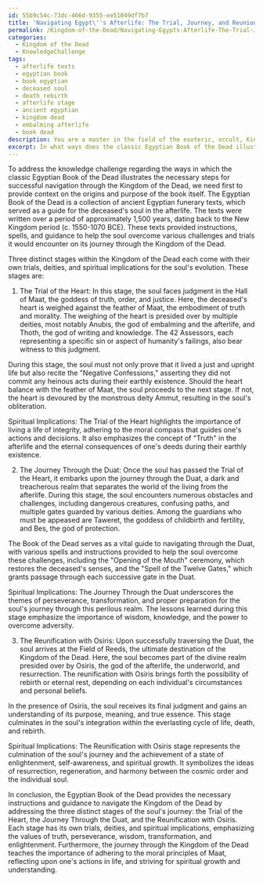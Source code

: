 ```yaml
---
id: 55b9c54c-73dc-466d-9355-ee51049df7b7
title: 'Navigating Egypt\''s Afterlife: The Trial, Journey, and Reunion'
permalink: /Kingdom-of-the-Dead/Navigating-Egypts-Afterlife-The-Trial-Journey-and-Reunion/
categories:
  - Kingdom of the Dead
  - KnowledgeChallenge
tags:
  - afterlife texts
  - egyptian book
  - book egyptian
  - deceased soul
  - death rebirth
  - afterlife stage
  - ancient egyptian
  - kingdom dead
  - embalming afterlife
  - book dead
description: You are a master in the field of the esoteric, occult, Kingdom of the Dead and Education. You are a writer of tests, challenges, textbooks and deep knowledge on Kingdom of the Dead for initiates and students to gain deep insights and understanding from. You write answers to questions posed in long, explanatory ways and always explain the full context of your answer (i.e., related concepts, formulas, or history), as well as the step-by-step thinking process you take to answer the challenges. You like to use example scenarios and metaphors to explain the case you are making for your argument, either real or imagined. Summarize the key themes, ideas, and conclusions at the end.
excerpt: In what ways does the classic Egyptian Book of the Dead illustrate the necessary steps one must undergo to achieve successful navigation through the Kingdom of the Dead, correlating three distinct stages with their respective trials, deities, and spiritual implications for the soul's evolution?
---
```

To address the knowledge challenge regarding the ways in which the classic Egyptian Book of the Dead illustrates the necessary steps for successful navigation through the Kingdom of the Dead, we need first to provide context on the origins and purpose of the book itself. The Egyptian Book of the Dead is a collection of ancient Egyptian funerary texts, which served as a guide for the deceased's soul in the afterlife. The texts were written over a period of approximately 1,500 years, dating back to the New Kingdom period (c. 1550-1070 BCE). These texts provided instructions, spells, and guidance to help the soul overcome various challenges and trials it would encounter on its journey through the Kingdom of the Dead. 

Three distinct stages within the Kingdom of the Dead each come with their own trials, deities, and spiritual implications for the soul's evolution. These stages are:

1. The Trial of the Heart: In this stage, the soul faces judgment in the Hall of Maat, the goddess of truth, order, and justice. Here, the deceased's heart is weighed against the feather of Maat, the embodiment of truth and morality. The weighing of the heart is presided over by multiple deities, most notably Anubis, the god of embalming and the afterlife, and Thoth, the god of writing and knowledge.  The 42 Assessors, each representing a specific sin or aspect of humanity's failings, also bear witness to this judgment.

During this stage, the soul must not only prove that it lived a just and upright life but also recite the "Negative Confessions," asserting they did not commit any heinous acts during their earthly existence. Should the heart balance with the feather of Maat, the soul proceeds to the next stage. If not, the heart is devoured by the monstrous deity Ammut, resulting in the soul's obliteration.

Spiritual Implications: The Trial of the Heart highlights the importance of living a life of integrity, adhering to the moral compass that guides one's actions and decisions. It also emphasizes the concept of "Truth" in the afterlife and the eternal consequences of one's deeds during their earthly existence.

2. The Journey Through the Duat: Once the soul has passed the Trial of the Heart, it embarks upon the journey through the Duat, a dark and treacherous realm that separates the world of the living from the afterlife. During this stage, the soul encounters numerous obstacles and challenges, including dangerous creatures, confusing paths, and multiple gates guarded by various deities. Among the guardians who must be appeased are Taweret, the goddess of childbirth and fertility, and Bes, the god of protection. 

The Book of the Dead serves as a vital guide to navigating through the Duat, with various spells and instructions provided to help the soul overcome these challenges, including the "Opening of the Mouth" ceremony, which restores the deceased's senses, and the "Spell of the Twelve Gates," which grants passage through each successive gate in the Duat.

Spiritual Implications: The Journey Through the Duat underscores the themes of perseverance, transformation, and proper preparation for the soul's journey through this perilous realm. The lessons learned during this stage emphasize the importance of wisdom, knowledge, and the power to overcome adversity.

3. The Reunification with Osiris: Upon successfully traversing the Duat, the soul arrives at the Field of Reeds, the ultimate destination of the Kingdom of the Dead. Here, the soul becomes part of the divine realm presided over by Osiris, the god of the afterlife, the underworld, and resurrection. The reunification with Osiris brings forth the possibility of rebirth or eternal rest, depending on each individual's circumstances and personal beliefs.

In the presence of Osiris, the soul receives its final judgment and gains an understanding of its purpose, meaning, and true essence. This stage culminates in the soul's integration within the everlasting cycle of life, death, and rebirth.

Spiritual Implications: The Reunification with Osiris stage represents the culmination of the soul's journey and the achievement of a state of enlightenment, self-awareness, and spiritual growth. It symbolizes the ideas of resurrection, regeneration, and harmony between the cosmic order and the individual soul.

In conclusion, the Egyptian Book of the Dead provides the necessary instructions and guidance to navigate the Kingdom of the Dead by addressing the three distinct stages of the soul's journey: the Trial of the Heart, the Journey Through the Duat, and the Reunification with Osiris. Each stage has its own trials, deities, and spiritual implications, emphasizing the values of truth, perseverance, wisdom, transformation, and enlightenment. Furthermore, the journey through the Kingdom of the Dead teaches the importance of adhering to the moral principles of Maat, reflecting upon one's actions in life, and striving for spiritual growth and understanding.
